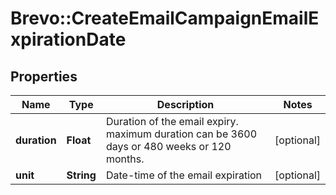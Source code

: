 # Brevo::CreateEmailCampaignEmailExpirationDate

## Properties
Name | Type | Description | Notes
------------ | ------------- | ------------- | -------------
**duration** | **Float** | Duration of the email expiry. maximum duration can be 3600 days or 480 weeks or 120 months. | [optional] 
**unit** | **String** | Date-time of the email expiration | [optional] 


